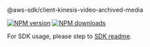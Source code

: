 @aws-sdk/client-kinesis-video-archived-media

[![NPM version](https://img.shields.io/npm/v/@aws-sdk/client-kinesis-video-archived-media/beta.svg)](https://www.npmjs.com/package/@aws-sdk/client-kinesis-video-archived-media)
[![NPM downloads](https://img.shields.io/npm/dm/@aws-sdk/client-kinesis-video-archived-media.svg)](https://www.npmjs.com/package/@aws-sdk/client-kinesis-video-archived-media)

For SDK usage, please step to [SDK readme](https://github.com/aws/aws-sdk-js-v3).
